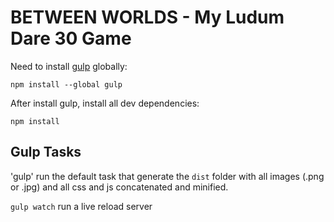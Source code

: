 # BETWEEN WORLDS - My Ludum Dare 30 Game

Need to install [gulp](http://gulpjs.com/) globally:

`npm install --global gulp`

After install gulp, install all dev dependencies:

`npm install`

Gulp Tasks
----------

'gulp' run the default task that generate the `dist` folder with all images (.png or .jpg) and all css and js concatenated and minified.

`gulp watch` run a live reload server